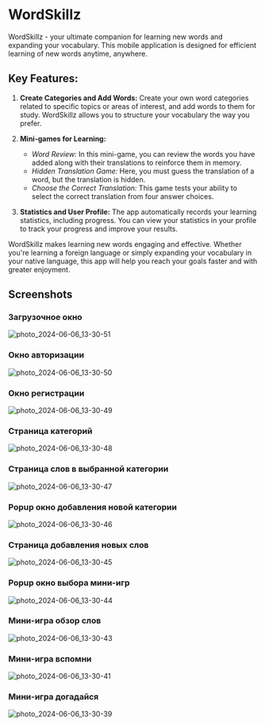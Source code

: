 # WordSkillz

WordSkillz - your ultimate companion for learning new words and expanding your vocabulary. This mobile application is designed for efficient learning of new words anytime, anywhere.

## Key Features:

1. **Create Categories and Add Words:**
   Create your own word categories related to specific topics or areas of interest, and add words to them for study. WordSkillz allows you to structure your vocabulary the way you prefer.

2. **Mini-games for Learning:**
   - *Word Review:* In this mini-game, you can review the words you have added along with their translations to reinforce them in memory.
   - *Hidden Translation Game:* Here, you must guess the translation of a word, but the translation is hidden.
   - *Choose the Correct Translation:* This game tests your ability to select the correct translation from four answer choices.

3. **Statistics and User Profile:**
   The app automatically records your learning statistics, including progress. You can view your statistics in your profile to track your progress and improve your results.

WordSkillz makes learning new words engaging and effective. Whether you're learning a foreign language or simply expanding your vocabulary in your native language, this app will help you reach your goals faster and with greater enjoyment.

## Screenshots

### Загрузочное окно
![photo_2024-06-06_13-30-51](https://github.com/c3n9/WordSkillz/assets/108518693/9cc8258d-46dc-4b37-9a64-9790416c73a1)

### Окно авторизации
![photo_2024-06-06_13-30-50](https://github.com/c3n9/WordSkillz/assets/108518693/6b7b925a-d583-4b97-a3d7-6cfdf6d50294)

### Окно регистрации
![photo_2024-06-06_13-30-49](https://github.com/c3n9/WordSkillz/assets/108518693/2349e801-b5b9-4147-84bb-db3ceef62a2f)

### Страница категорий
![photo_2024-06-06_13-30-48](https://github.com/c3n9/WordSkillz/assets/108518693/69b97d95-ce1f-419c-81da-41dbb164641b)

### Страница слов в выбранной категории
![photo_2024-06-06_13-30-47](https://github.com/c3n9/WordSkillz/assets/108518693/bf06c021-a864-4444-a61e-761c60c170e7)

### Popup окно добавления новой категории
![photo_2024-06-06_13-30-46](https://github.com/c3n9/WordSkillz/assets/108518693/e64d52ee-d098-4a7f-8d15-84f8291156d5)

### Страница добавления новых слов
![photo_2024-06-06_13-30-45](https://github.com/c3n9/WordSkillz/assets/108518693/25646f23-638b-49ad-b9d5-869784c2e7dc)

### Popup окно выбора мини-игр
![photo_2024-06-06_13-30-44](https://github.com/c3n9/WordSkillz/assets/108518693/bb08a5a9-105c-493a-a2f6-f3f462c24e54)

### Мини-игра обзор слов
![photo_2024-06-06_13-30-43](https://github.com/c3n9/WordSkillz/assets/108518693/af94f8db-7363-497d-a40d-41ed5e2c2678)

### Мини-игра вспомни
![photo_2024-06-06_13-30-41](https://github.com/c3n9/WordSkillz/assets/108518693/ba1f8496-019b-42d0-9874-0d29b0b5a1e6)

### Мини-игра догадайся
![photo_2024-06-06_13-30-39](https://github.com/c3n9/WordSkillz/assets/108518693/01d4d2ab-48df-4b85-9293-d324032ade47)


